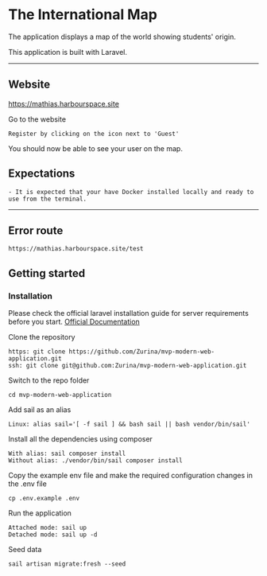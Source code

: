 # The International Map

The application displays a map of the world showing students' origin.

This application is built with Laravel. 

----------

## Website

https://mathias.harbourspace.site
    
Go to the website

    Register by clicking on the icon next to 'Guest'
    
You should now be able to see your user on the map.

## Expectations 

    - It is expected that your have Docker installed locally and ready to use from the terminal. 

----------

## Error route

    https://mathias.harbourspace.site/test

## Getting started

### Installation

Please check the official laravel installation guide for server requirements before you start. [Official Documentation](https://laravel.com/docs/5.4/installation#installation)

Clone the repository

    https: git clone https://github.com/Zurina/mvp-modern-web-application.git
    ssh: git clone git@github.com:Zurina/mvp-modern-web-application.git

Switch to the repo folder

    cd mvp-modern-web-application
    
Add sail as an alias

    Linux: alias sail='[ -f sail ] && bash sail || bash vendor/bin/sail'

Install all the dependencies using composer

    With alias: sail composer install
    Without alias: ./vendor/bin/sail composer install

Copy the example env file and make the required configuration changes in the .env file

    cp .env.example .env

Run the application
    
    Attached mode: sail up
    Detached mode: sail up -d
    
Seed data

    sail artisan migrate:fresh --seed
